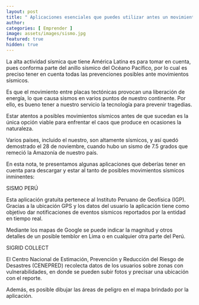 ```yaml
---
layout: post
title: " Aplicaciones esenciales que puedes utilizar antes un movimiento sísmico en Perú "
author: 
categories: [ Emprender ]
image: assets/images/sismo.jpg
featured: true
hidden: true
---
```


La alta actividad sísmica que tiene América Latina es para tomar en cuenta, pues conforma parte del anillo sísmico del Océano Pacífico, por lo cual es preciso tener en cuenta todas las prevenciones posibles ante movimientos sísmicos.

Es que el movimiento entre placas tectónicas provocan una liberación de energía, lo que causa sismos en varios puntos de nuestro continente. Por ello, es bueno tener a nuestro servicio la tecnología para prevenir tragedias.

Estar atentos a posibles movimientos sísmicos antes de que sucedan es la única opción viable para enfrentar el caos que produce en ocasiones la naturaleza.

Varios países, incluido el nuestro, son altamente sísmicos, y así quedó demostrado el 28 de noviembre, cuando hubo un sismo de 7.5 grados que remeció la Amazonía de nuestro país.

En esta nota, te presentamos algunas aplicaciones que deberías tener en cuenta para descargar y estar al tanto de posibles movimientos sísmicos inminentes:

SISMO PERÚ

Esta aplicación gratuita pertenece al Instituto Peruano de Geofísica (IGP). Gracias a la ubicación GPS y los datos del usuario la aplicación tiene como objetivo dar notificaciones de eventos sísmicos reportados por la entidad en tiempo real.

Mediante los mapas de Google se puede indicar la magnitud y otros detalles de un posible temblor en Lima o en cualquier otra parte del Perú.

SIGRID COLLECT

El Centro Nacional de Estimación, Prevención y Reducción del Riesgo de Desastres (CENEPRED) recolecta datos de los usuarios sobre zonas con vulnerabilidades, en donde se pueden subir fotos y precisar una ubicación con el reporte.

Además, es posible dibujar las áreas de peligro en el mapa brindado por la aplicación.



<!-- #### So how do we do spoilers?

```html
<span class="spoiler">My hidden paragraph here.</span>
``` -->
